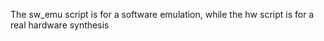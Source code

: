 The sw_emu script is for a software emulation, while the hw script is for a real hardware synthesis 
